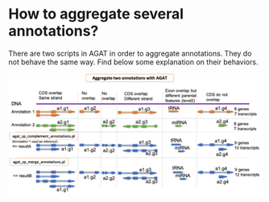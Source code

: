 # How to aggregate several annotations?

There are two scripts in AGAT in order to aggregate annotations. They do not behave the same way. Find below some explanation on their behaviors.    

![](../img/aggregate_annotations.png "example")

  